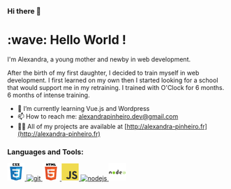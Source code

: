 ### Hi there 👋

<h1>:wave: Hello World !</h1>
<p align="justify">I'm Alexandra, a young mother and newby in web development.

After the birth of my first daughter, I decided to train myself in web development. I first learned on my own then I started looking for a school that would support me in my retraining.
I trained with O'Clock for 6 months.
6 months of intense training.</p>

- 🌱 I’m currently learning Vue.js and Wordpress
- 📫 How to reach me: alexandrapinheiro.dev@gmail.com
- 👨‍💻 All of my projects are available at [http://alexandra-pinheiro.fr](http://alexandra-pinheiro.fr)

<h3 align="left">Languages and Tools:</h3>
<p align="left"> </a> <a href="https://www.w3schools.com/css/" target="_blank" rel="noreferrer"> <img src="https://raw.githubusercontent.com/devicons/devicon/master/icons/css3/css3-original-wordmark.svg" alt="css3" width="40" height="40"/> </a> <a href="https://git-scm.com/" target="_blank" rel="noreferrer"> <img src="https://www.vectorlogo.zone/logos/git-scm/git-scm-icon.svg" alt="git" width="40" height="40"/> </a> <a href="https://www.w3.org/html/" target="_blank" rel="noreferrer"> <img src="https://raw.githubusercontent.com/devicons/devicon/master/icons/html5/html5-original-wordmark.svg" alt="html5" width="40" height="40"/> </a> <a href="https://developer.mozilla.org/en-US/docs/Web/JavaScript" target="_blank" rel="noreferrer"> <img src="https://raw.githubusercontent.com/devicons/devicon/master/icons/javascript/javascript-original.svg" alt="javascript" width="40" height="40"/>  <a href="https://fr.wordpress.org/" target="_blank" rel="noreferrer"> <img src="https://raw.githubusercontent.com/devicons/devicon/master/icons/wordpress/wordpress.svg" alt="nodejs" width="40" height="40"/> </a> <a href="https://nodejs.org" target="_blank" rel="noreferrer"> <img src="https://raw.githubusercontent.com/devicons/devicon/master/icons/nodejs/nodejs-original-wordmark.svg" alt="nodejs" width="40" height="40"/> </a></p>

<!--

- 🔭 I’m currently working on ...

- 👯 I’m looking to collaborate on ...
- 🤔 I’m looking for help with ...
- 💬 Ask me about ...

- 😄 Pronouns: ...
- ⚡ Fun fact: 
-->

